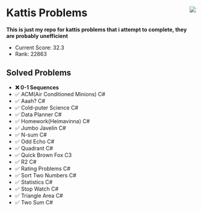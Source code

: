 # Kattis Problems <img align="right" src="https://open.kattis.com/images/kattis/judge.png?7f7dbf=">
**This is just my repo for kattis problems that i attempt to complete, they are probably unefficient**

* Current Score: 32.3
* Rank:         22863

## Solved Problems
* **:x: 0-1 Sequences**
* :white_check_mark: ACM(Air Conditioned Minions) C#
* :white_check_mark: Aaah? C#
* :white_check_mark: Cold-puter Science C#
* :white_check_mark: Data Planner C#
* :white_check_mark: Homework(Heimavinna) C#
* :white_check_mark: Jumbo Javelin C#
* :white_check_mark: N-sum C#
* :white_check_mark: Odd Echo C#
* :white_check_mark: Quadrant C#
* :white_check_mark: Quick Brown Fox C3
* :white_check_mark: R2 C#
* :white_check_mark: Rating Problems C#
* :white_check_mark: Sort Two Numbers C#
* :white_check_mark: Statistics C#
* :white_check_mark: Stop Watch C#
* :white_check_mark: Triangle Area C#
* :white_check_mark: Two Sum C#
